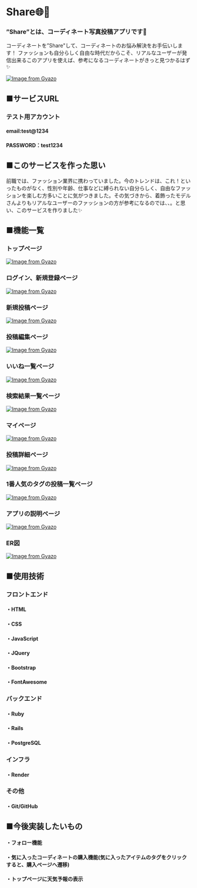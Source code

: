 # Share🌐🤍
### ”Share”とは、コーディネート写真投稿アプリです👗
コーディネートを”Share"して、コーディネートのお悩み解決をお手伝いします！
ファッションも自分らしく自由な時代だからこそ、リアルなユーザーが発信出来るこのアプリを使えば、参考になるコーディネートがきっと見つかるはず✨

[![Image from Gyazo](https://i.gyazo.com/28ab1a2f35c55cfd8ea2b56f6d97b49d.jpg)](https://gyazo.com/28ab1a2f35c55cfd8ea2b56f6d97b49d)

## ■サービスURL


### テスト用アカウント
#### email:test@1234

#### PASSWORD：test1234

## ■このサービスを作った思い
前職では、ファッション業界に携わっていました。今のトレンドは、これ！といったものがなく、性別や年齢、仕事などに縛られない自分らしく、自由なファッションを楽しむ方多いことに気がつきました。その気づきから、着飾ったモデルさんよりもリアルなユーザーのファッションの方が参考になるのでは、、。と思い、このサービスを作りました✨

## ■機能一覧

### トップページ
[![Image from Gyazo](https://i.gyazo.com/eda77790d76f1dac7bb6e61b09ad361c.gif)](https://gyazo.com/eda77790d76f1dac7bb6e61b09ad361c)

### ログイン、新規登録ページ
[![Image from Gyazo](https://i.gyazo.com/aead14a1f472b498f78b70a43928c110.gif)](https://gyazo.com/aead14a1f472b498f78b70a43928c110)

### 新規投稿ページ
[![Image from Gyazo](https://i.gyazo.com/694ce9fb19fbc95be15aaf841bf19417.gif)](https://gyazo.com/694ce9fb19fbc95be15aaf841bf19417)

### 投稿編集ページ
[![Image from Gyazo](https://i.gyazo.com/37fd7eb5ce2dd2abb8eb75e2166539cb.gif)](https://gyazo.com/37fd7eb5ce2dd2abb8eb75e2166539cb)

### いいね一覧ページ
[![Image from Gyazo](https://i.gyazo.com/a26f850130240edca252e3d19853ecfb.gif)](https://gyazo.com/a26f850130240edca252e3d19853ecfb)

### 検索結果一覧ページ
[![Image from Gyazo](https://i.gyazo.com/8f2e87e2c2e42e3f000086989fadb760.gif)](https://gyazo.com/8f2e87e2c2e42e3f000086989fadb760)

### マイページ

[![Image from Gyazo](https://i.gyazo.com/0abbd9be600554d0432c043f9da30436.gif)](https://gyazo.com/0abbd9be600554d0432c043f9da30436)

### 投稿詳細ページ

[![Image from Gyazo](https://i.gyazo.com/5b0f946ce2ae94eee3bf70c27a5dc436.gif)](https://gyazo.com/5b0f946ce2ae94eee3bf70c27a5dc436)

### 1番人気のタグの投稿一覧ページ

[![Image from Gyazo](https://i.gyazo.com/627d808876610f881df63875290d023a.gif)](https://gyazo.com/627d808876610f881df63875290d023a)

### アプリの説明ページ

[![Image from Gyazo](https://i.gyazo.com/b105f0edee7d188ac19e4e801dd9906a.gif)](https://gyazo.com/b105f0edee7d188ac19e4e801dd9906a)

### ER図
[![Image from Gyazo](https://i.gyazo.com/6b43b81c550db0a32e48a0eed30bea8c.png)](https://gyazo.com/6b43b81c550db0a32e48a0eed30bea8c)

## ■使用技術
### フロントエンド
#### ・HTML
#### ・CSS
#### ・JavaScript
#### ・JQuery
#### ・Bootstrap
#### ・FontAwesome

### バックエンド
#### ・Ruby
#### ・Rails
#### ・PostgreSQL 

### インフラ
#### ・Render

### その他
#### ・Git/GitHub

## ■今後実装したいもの
#### ・フォロー機能
#### ・気に入ったコーディネートの購入機能(気に入ったアイテムのタグをクリックすると、購入ページへ遷移)
#### ・トップページに天気予報の表示



